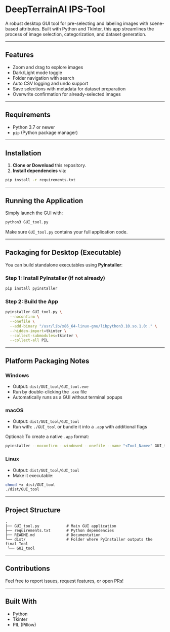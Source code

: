 #  DeepTerrainAI IPS-Tool

A robust desktop GUI tool for pre-selecting and labeling images with scene-based attributes. Built with Python and Tkinter, this app streamlines the process of image selection, categorization, and dataset generation.

---

##  Features

-  Zoom and drag to explore images
-  Dark/Light mode toggle
-  Folder navigation with search
-  Auto CSV logging and undo support
-  Save selections with metadata for dataset preparation
-  Overwrite confirmation for already-selected images

---

## Requirements

- Python 3.7 or newer
- `pip` (Python package manager)

---

##  Installation

1. **Clone or Download** this repository.
2. **Install dependencies** via:

```bash
pip install -r requirements.txt
```

---

##  Running the Application

Simply launch the GUI with:

```bash
python3 GUI_tool.py
```

Make sure `GUI_tool.py` contains your full application code.

---

##  Packaging for Desktop (Executable)

You can build standalone executables using **PyInstaller**:

### Step 1: Install PyInstaller (if not already)

```bash
pip install pyinstaller
```

### Step 2: Build the App

```bash
pyinstaller GUI_tool.py \
  --noconfirm \
  --onefile \
  --add-binary "/usr/lib/x86_64-linux-gnu/libpython3.10.so.1.0:." \
  --hidden-import=tkinter \
  --collect-submodules=tkinter \
  --collect-all PIL

```
---
##  Platform Packaging Notes

###  Windows

- Output: `dist/GUI_tool/GUI_tool.exe`
- Run by double-clicking the `.exe` file
- Automatically runs as a GUI without terminal popups

###  macOS

- Output: `dist/GUI_tool/GUI_tool`
- Run with: `./GUI_tool` or bundle it into a `.app` with additional flags

Optional: To create a native `.app` format:
```bash
pyinstaller --noconfirm --windowed --onefile --name "<Tool_Name>" GUI_tool.py
```
###  Linux

- Output: `dist/GUI_tool/GUI_tool`
- Make it executable:
```bash
chmod +x dist/GUI_tool
./dist/GUI_tool
```

---

##  Project Structure

```
.
├── GUI_tool.py            # Main GUI application
├── requirements.txt       # Python dependencies
├── README.md              # Documentation
└── dist/                  # Folder where PyInstaller outputs the final Tool
 └── GUI_tool           
```

---

##  Contributions

Feel free to report issues, request features, or open PRs!

---

## Built With

- Python 
- Tkinter 
- PIL (Pillow) 
